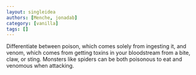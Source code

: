 ```yaml
---
layout: singleidea
authors: [Menche, jonadab]
category: [vanilla]
tags: []
---
```

Differentiate between poison, which comes solely from ingesting it, and venom, which comes from getting toxins in your bloodstream from a bite, claw, or sting. Monsters like spiders can be both poisonous to eat and venomous when attacking.
